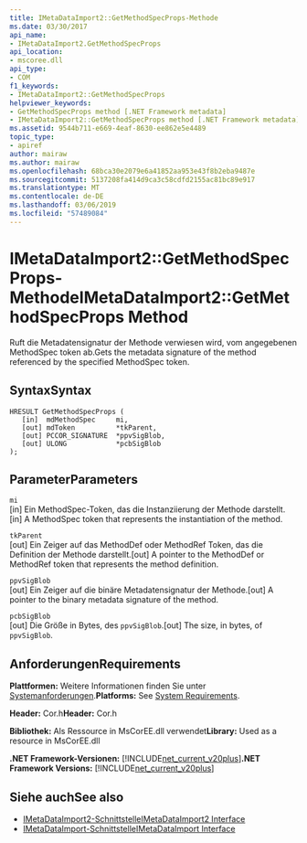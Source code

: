```yaml
---
title: IMetaDataImport2::GetMethodSpecProps-Methode
ms.date: 03/30/2017
api_name:
- IMetaDataImport2.GetMethodSpecProps
api_location:
- mscoree.dll
api_type:
- COM
f1_keywords:
- IMetaDataImport2::GetMethodSpecProps
helpviewer_keywords:
- GetMethodSpecProps method [.NET Framework metadata]
- IMetaDataImport2::GetMethodSpecProps method [.NET Framework metadata]
ms.assetid: 9544b711-e669-4eaf-8630-ee862e5e4489
topic_type:
- apiref
author: mairaw
ms.author: mairaw
ms.openlocfilehash: 68bca30e2079e6a41852aa953e43f8b2eba9487e
ms.sourcegitcommit: 5137208fa414d9ca3c58cdfd2155ac81bc89e917
ms.translationtype: MT
ms.contentlocale: de-DE
ms.lasthandoff: 03/06/2019
ms.locfileid: "57489084"
---
```

# <a name="imetadataimport2getmethodspecprops-method"></a><span data-ttu-id="2ea42-102">IMetaDataImport2::GetMethodSpecProps-Methode</span><span class="sxs-lookup"><span data-stu-id="2ea42-102">IMetaDataImport2::GetMethodSpecProps Method</span></span>
<span data-ttu-id="2ea42-103">Ruft die Metadatensignatur der Methode verwiesen wird, vom angegebenen MethodSpec token ab.</span><span class="sxs-lookup"><span data-stu-id="2ea42-103">Gets the metadata signature of the method referenced by the specified MethodSpec token.</span></span>  
  
## <a name="syntax"></a><span data-ttu-id="2ea42-104">Syntax</span><span class="sxs-lookup"><span data-stu-id="2ea42-104">Syntax</span></span>  
  
```  
HRESULT GetMethodSpecProps (  
   [in]  mdMethodSpec     mi,  
   [out] mdToken          *tkParent,  
   [out] PCCOR_SIGNATURE  *ppvSigBlob,   
   [out] ULONG            *pcbSigBlob  
);   
```  
  
## <a name="parameters"></a><span data-ttu-id="2ea42-105">Parameter</span><span class="sxs-lookup"><span data-stu-id="2ea42-105">Parameters</span></span>  
 `mi`  
 <span data-ttu-id="2ea42-106">[in] Ein MethodSpec-Token, das die Instanziierung der Methode darstellt.</span><span class="sxs-lookup"><span data-stu-id="2ea42-106">[in] A MethodSpec token that represents the instantiation of the method.</span></span>  
  
 `tkParent`  
 <span data-ttu-id="2ea42-107">[out] Ein Zeiger auf das MethodDef oder MethodRef Token, das die Definition der Methode darstellt.</span><span class="sxs-lookup"><span data-stu-id="2ea42-107">[out] A pointer to the MethodDef or MethodRef token that represents the method definition.</span></span>  
  
 `ppvSigBlob`  
 <span data-ttu-id="2ea42-108">[out] Ein Zeiger auf die binäre Metadatensignatur der Methode.</span><span class="sxs-lookup"><span data-stu-id="2ea42-108">[out] A pointer to the binary metadata signature of the method.</span></span>  
  
 `pcbSigBlob`  
 <span data-ttu-id="2ea42-109">[out] Die Größe in Bytes, des `ppvSigBlob`.</span><span class="sxs-lookup"><span data-stu-id="2ea42-109">[out] The size, in bytes, of `ppvSigBlob`.</span></span>  
  
## <a name="requirements"></a><span data-ttu-id="2ea42-110">Anforderungen</span><span class="sxs-lookup"><span data-stu-id="2ea42-110">Requirements</span></span>  
 <span data-ttu-id="2ea42-111">**Plattformen:** Weitere Informationen finden Sie unter [Systemanforderungen](../../../../docs/framework/get-started/system-requirements.md).</span><span class="sxs-lookup"><span data-stu-id="2ea42-111">**Platforms:** See [System Requirements](../../../../docs/framework/get-started/system-requirements.md).</span></span>  
  
 <span data-ttu-id="2ea42-112">**Header:** Cor.h</span><span class="sxs-lookup"><span data-stu-id="2ea42-112">**Header:** Cor.h</span></span>  
  
 <span data-ttu-id="2ea42-113">**Bibliothek:** Als Ressource in MsCorEE.dll verwendet</span><span class="sxs-lookup"><span data-stu-id="2ea42-113">**Library:** Used as a resource in MsCorEE.dll</span></span>  
  
 <span data-ttu-id="2ea42-114">**.NET Framework-Versionen:** [!INCLUDE[net_current_v20plus](../../../../includes/net-current-v20plus-md.md)]</span><span class="sxs-lookup"><span data-stu-id="2ea42-114">**.NET Framework Versions:** [!INCLUDE[net_current_v20plus](../../../../includes/net-current-v20plus-md.md)]</span></span>  
  
## <a name="see-also"></a><span data-ttu-id="2ea42-115">Siehe auch</span><span class="sxs-lookup"><span data-stu-id="2ea42-115">See also</span></span>
- [<span data-ttu-id="2ea42-116">IMetaDataImport2-Schnittstelle</span><span class="sxs-lookup"><span data-stu-id="2ea42-116">IMetaDataImport2 Interface</span></span>](../../../../docs/framework/unmanaged-api/metadata/imetadataimport2-interface.md)
- [<span data-ttu-id="2ea42-117">IMetaDataImport-Schnittstelle</span><span class="sxs-lookup"><span data-stu-id="2ea42-117">IMetaDataImport Interface</span></span>](../../../../docs/framework/unmanaged-api/metadata/imetadataimport-interface.md)
